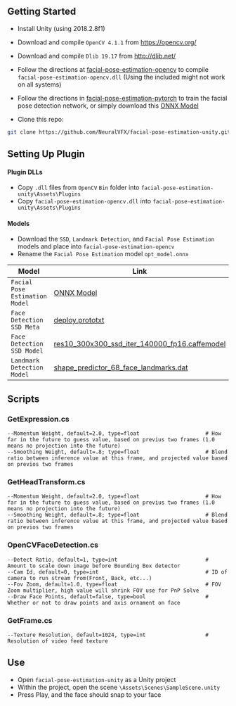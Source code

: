 
## Getting Started
- Install Unity (using 2018.2.8f1)
- Download and compile `OpenCV 4.1.1` from https://opencv.org/
- Download and compile `Dlib 19.17` from http://dlib.net/

- Follow the directions at [facial-pose-estimation-opencv](https://github.com/NeuralVFX/facial-pose-estimation-opencv/) to compile `facial-pose-estimation-opencv.dll` (Using the included might not work on all systems)

- Follow the directions in [facial-pose-estimation-pytorch](https://github.com/NeuralVFX/facial-pose-estimation-pytorch/) to train the facial pose detection network, or simply download this [ONNX Model](https://github.com/NeuralVFX/facial-pose-estimation-pytorch/blob/master/output/test_run_3_opt.onnx)

- Clone this repo:

```bash
git clone https://github.com/NeuralVFX/facial-pose-estimation-unity.git
```

## Setting Up Plugin

#### Plugin DLLs
- Copy `.dll` files from `OpenCV` `Bin` folder into `facial-pose-estimation-unity\Assets\Plugins`
- Copy `facial-pose-estimation-opencv.dll` into  `facial-pose-estimation-unity\Assets\Plugins`

#### Models
- Download the `SSD`, `Landmark Detection`, and `Facial Pose Estimation` models and place into `facial-pose-estimation-opencv`
- Rename the `Facial Pose Estimation` model `opt_model.onnx`

| **Model**                    | **Link**                                  |
|------------------------------|--------------------------------------------|
| `Facial Pose Estimation Model`|[ONNX Model](https://github.com/NeuralVFX/facial-pose-estimation-pytorch/blob/master/output/test_run_3_opt.onnx)|
| `Face Detection SSD Meta`                   | [deploy.prototxt](https://github.com/spmallick/learnopencv/blob/master/FaceDetectionComparison/models/deploy.prototxt) |
| `Face Detection SSD Model`                  |    [res10_300x300_ssd_iter_140000_fp16.caffemodel](https://github.com/spmallick/learnopencv/raw/master/FaceDetectionComparison/models/res10_300x300_ssd_iter_140000_fp16.caffemodel)                                        |
| `Landmark Detection Model`     |      [shape_predictor_68_face_landmarks.dat](https://github.com/italojs/facial-landmarks-recognition-/blob/master/shape_predictor_68_face_landmarks.dat)|


## Scripts

### GetExpression.cs
```
--Momentum Weight, default=2.0, type=float                     # How far in the future to guess value, based on previus two frames (1.0 means no projection into the future)
--Smoothing Weight, default=.8; type=float                     # Blend ratio between inference value at this frame, and projected value based on previos two frames
```
### GetHeadTransform.cs
```
--Momentum Weight, default=2.0, type=float                     # How far in the future to guess value, based on previus two frames (1.0 means no projection into the future)
--Smoothing Weight, default=.8; type=float                     # Blend ratio between inference value at this frame, and projected value based on previos two frames
```
### OpenCVFaceDetection.cs
```
--Detect Ratio, default=1, type=int                            # Amount to scale down image before Bounding Box detector
--Cam Id, default=0, type=int                                  # ID of camera to run stream from(Front, Back, etc...)
--Fov Zoom, default=1.0, type=float                            # FOV Zoom multiplier, high value will shrink FOV use for PnP Solve
--Draw Face Points, default=false, type=bool                   # Whether or not to draw points and axis ornament on face
```
### GetFrame.cs
```
--Texture Resolution, default=1024, type=int                   # Resolution of video feed texture
```
## Use
- Open `facial-pose-estimation-unity` as a Unity project
- Within the project, open the scene `\Assets\Scenes\SampleScene.unity`
- Press Play, and the face should snap to your face
